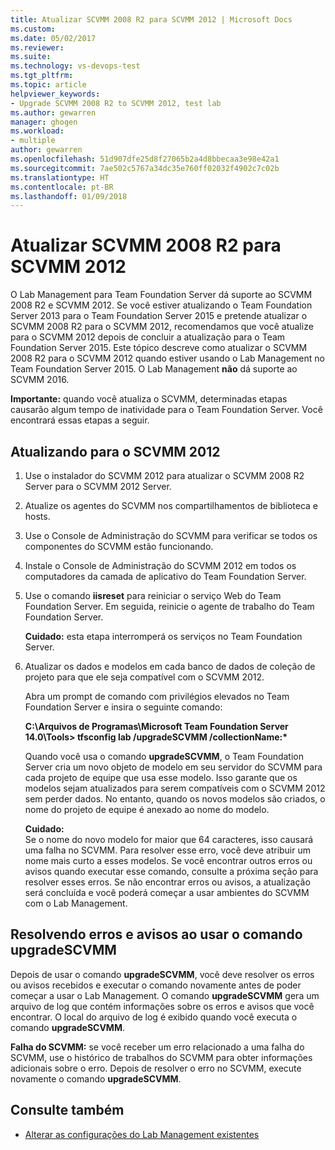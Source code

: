 ```yaml
---
title: Atualizar SCVMM 2008 R2 para SCVMM 2012 | Microsoft Docs
ms.custom: 
ms.date: 05/02/2017
ms.reviewer: 
ms.suite: 
ms.technology: vs-devops-test
ms.tgt_pltfrm: 
ms.topic: article
helpviewer_keywords:
- Upgrade SCVMM 2008 R2 to SCVMM 2012, test lab
ms.author: gewarren
manager: ghogen
ms.workload:
- multiple
author: gewarren
ms.openlocfilehash: 51d907dfe25d8f27065b2a4d8bbecaa3e98e42a1
ms.sourcegitcommit: 7ae502c5767a34dc35e760ff02032f4902c7c02b
ms.translationtype: HT
ms.contentlocale: pt-BR
ms.lasthandoff: 01/09/2018
---
```

# <a name="upgrade-scvmm-2008-r2-to-scvmm-2012"></a>Atualizar SCVMM 2008 R2 para SCVMM 2012

O Lab Management para Team Foundation Server dá suporte ao SCVMM 2008 R2 e SCVMM 2012. Se você estiver atualizando o Team Foundation Server 2013 para o Team Foundation Server 2015 e pretende atualizar o SCVMM 2008 R2 para o SCVMM 2012, recomendamos que você atualize para o SCVMM 2012 depois de concluir a atualização para o Team Foundation Server 2015. Este tópico descreve como atualizar o SCVMM 2008 R2 para o SCVMM 2012 quando estiver usando o Lab Management no Team Foundation Server 2015.
O Lab Management **não** dá suporte ao SCVMM 2016. 

**Importante:** quando você atualiza o SCVMM, determinadas etapas causarão algum tempo de inatividade para o Team Foundation Server. Você encontrará essas etapas a seguir.

## <a name="upgrading-to-scvmm-2012"></a>Atualizando para o SCVMM 2012

1. Use o instalador do SCVMM 2012 para atualizar o SCVMM 2008 R2 Server para o SCVMM 2012 Server.

1. Atualize os agentes do SCVMM nos compartilhamentos de biblioteca e hosts.

1. Use o Console de Administração do SCVMM para verificar se todos os componentes do SCVMM estão funcionando.

1. Instale o Console de Administração do SCVMM 2012 em todos os computadores da camada de aplicativo do Team Foundation Server.

1. Use o comando **iisreset** para reiniciar o serviço Web do Team Foundation Server. Em seguida, reinicie o agente de trabalho do Team Foundation Server.

   **Cuidado:** esta etapa interromperá os serviços no Team Foundation Server.

1. Atualizar os dados e modelos em cada banco de dados de coleção de projeto para que ele seja compatível com o SCVMM 
   2012.

   Abra um prompt de comando com privilégios elevados no Team Foundation Server e insira o seguinte comando:

   **C:\\Arquivos de Programas\\Microsoft Team Foundation Server 14.0\\Tools\> tfsconfig lab /upgradeSCVMM /collectionName:\***

   Quando você usa o comando **upgradeSCVMM**, o Team Foundation Server cria um novo objeto de modelo em seu servidor do SCVMM para cada projeto de equipe que usa esse modelo. Isso garante que os modelos sejam atualizados para serem compatíveis com o SCVMM 2012 sem perder dados. No entanto, quando os novos modelos são criados, o nome do projeto de equipe é anexado ao nome do modelo.

   **Cuidado:**  
   Se o nome do novo modelo for maior que 64 caracteres, isso causará uma falha no SCVMM. Para resolver esse erro, você deve atribuir um nome mais curto a esses modelos. Se você encontrar outros erros ou avisos quando executar esse comando, consulte a próxima seção para resolver esses erros. Se não encontrar erros ou avisos, a atualização será concluída e você poderá começar a usar ambientes do SCVMM com o Lab Management.

## <a name="resolving-errors-and-warnings-when-using-the-upgradescvmm-command"></a>Resolvendo erros e avisos ao usar o comando upgradeSCVMM

Depois de usar o comando **upgradeSCVMM**, você deve resolver os erros ou avisos recebidos e executar o comando novamente antes de poder começar a usar o Lab Management. O comando **upgradeSCVMM** gera um arquivo de log que contém informações sobre os erros e avisos que você encontrar. O local do arquivo de log é exibido quando você executa o comando **upgradeSCVMM**.

**Falha do SCVMM:** se você receber um erro relacionado a uma falha do SCVMM, use o histórico de trabalhos do SCVMM para obter informações adicionais sobre o erro. Depois de resolver o erro no SCVMM, execute novamente o comando **upgradeSCVMM**.

## <a name="see-also"></a>Consulte também

* [Alterar as configurações do Lab Management existentes](https://msdn.microsoft.com/library/ee704508%28v=vs.140%29.aspx)
